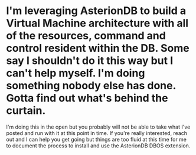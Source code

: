 # I'm leveraging AsterionDB to build a Virtual Machine architecture with all of the resources, command and control resident within the DB. Some say I shouldn't do it this way but I can't help myself. I'm doing something nobody else has done. Gotta find out what's behind the curtain.

I'm doing this in the open but you probably will not be able to take what I've posted and run with it at this point in time. If you're really interested, reach out and I can help you get going but things are too fluid at this time for me to document the process to install and use the AsterionDB DBOS extension.
